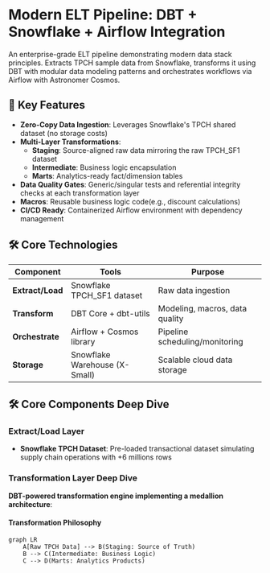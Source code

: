 # Modern ELT Pipeline: DBT + Snowflake + Airflow Integration

An enterprise-grade ELT pipeline demonstrating modern data stack principles.
Extracts TPCH sample data from Snowflake, transforms it using DBT with modular data modeling patterns and orchestrates workflows via Airflow with Astronomer Cosmos.

## 🌟 Key Features
- **Zero-Copy Data Ingestion**: Leverages Snowflake's TPCH shared dataset (no storage costs)
- **Multi-Layer Transformations**:
  - **Staging**: Source-aligned raw data mirroring the raw TPCH_SF1 dataset
  - **Intermediate**: Business logic encapsulation
  - **Marts**: Analytics-ready fact/dimension tables
- **Data Quality Gates**: Generic/singular tests and referential integrity checks at each transformation layer
- **Macros**: Reusable business logic code(e.g., discount calculations)
- **CI/CD Ready**: Containerized Airflow environment with dependency management

## 🛠️ Core Technologies
| Component       | Tools                          | Purpose                          |
|-----------------|--------------------------------|----------------------------------|
| **Extract/Load**| Snowflake TPCH_SF1 dataset     | Raw data ingestion               |
| **Transform**   | DBT Core + dbt-utils           | Modeling, macros, data quality   |
| **Orchestrate** | Airflow + Cosmos library       | Pipeline scheduling/monitoring   |
| **Storage**     | Snowflake Warehouse (X-Small)  | Scalable cloud data storage      |

## 🛠️ Core Components Deep Dive

### Extract/Load Layer
- **Snowflake TPCH Dataset**: Pre-loaded transactional dataset simulating supply chain operations with +6 millions rows

### Transformation Layer Deep Dive
**DBT-powered transformation engine implementing a medallion architecture**:

#### Transformation Philosophy
```mermaid
graph LR
    A[Raw TPCH Data] --> B(Staging: Source of Truth)
    B --> C(Intermediate: Business Logic)
    C --> D(Marts: Analytics Products)
 


